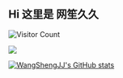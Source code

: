 
## Hi 这里是 网笙久久

![Visitor Count](https://profile-counter.glitch.me/wangshengjj/count.svg)

<a href="https://github.com/wangshengjj">
  <img align="center" src="https://github-readme-stats.anuraghazra1.vercel.app/api/top-langs/?username=sabesansathananthan&layout=compact&theme=radical" />
</a>

[![WangShengJJ's GitHub stats](https://github-readme-stats.vercel.app/api?username=wangshengjj&theme=radical)](https://github.com/anuraghazra/github-readme-stats)
